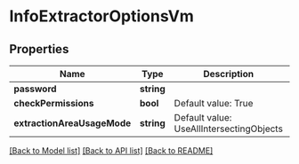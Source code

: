 # InfoExtractorOptionsVm

## Properties
Name | Type | Description | Notes
------------ | ------------- | ------------- | -------------
**password** | **string** |  | [optional] 
**checkPermissions** | **bool** | Default value: True | [optional] 
**extractionAreaUsageMode** | **string** | Default value: UseAllIntersectingObjects | [optional] 

[[Back to Model list]](../README.md#documentation-for-models) [[Back to API list]](../README.md#documentation-for-api-endpoints) [[Back to README]](../README.md)


